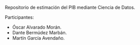 Repositorio de estimación del PIB mediante Ciencia de Datos.

Participantes:
  - Óscar Alvarado Morán.
  - Dante Bermúdez Marbán.
  - Martín García Avendaño.
